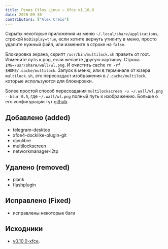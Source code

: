 ```yaml
---
title: Релиз Ctlos Linux — Xfce v1.10.0
date: 2020-09-30
contributors: ["Alex Creio"]
---
```


Скрыты некоторые приложения из меню `~/.local/share/applications`, строкой `NoDisplay=true`, если хотите вернуть утилиту в меню, просто удалите нужный файл, или измените в строке на `false`.

Блокировка экрана, скрипт `/usr/bin/multilock.sh` править от root. Измените путь к png, если желаете другую картинку. Строка `IMG=/usr/share/wall/wl.png`. И очистить cache `rm -rf $HOME/.cache/multilock`. Запуск в меню, или в терминале от юзера `multilock.sh`, это пересоздаст изображения в `/.cache/multilock`, которые используются для блокировки.

Более простой способ пересоздания `multilockscreen -u ~/.wall/wl.png --blur 0.5`, где `~/.wall/wl.png` полный путь к изображению. Больше о его конфигурации тут [github](https://github.com/jeffmhubbard/multilockscreen).

## Добавлено (added)

- telegram-desktop
- xfce4-docklike-plugin-git
- djvulibre
- multilockscreen
- networkmanager-l2tp

## Удалено (removed)

- plank
- flashplugin

## Исправлено (Fixed)

- исправлены некоторые баги

## Исходники

- [v0.10.0-xfce](https://github.com/ctlos/ctlosiso/tree/v1.10.0-xfce).
